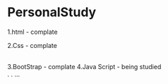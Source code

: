 # PersonalStudy
1.html - complate
<br>

2.Css - complate

<br>3.BootStrap - complate
4.Java Script - being studied<br>
.
.
...

